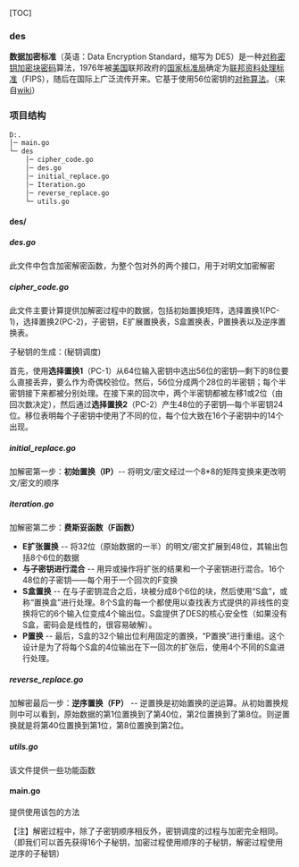 [TOC]

### des

**数据加密标准**（英语：Data Encryption Standard，缩写为 DES）是一种[对称密钥加密](https://zh.wikipedia.org/wiki/%E5%B0%8D%E7%A8%B1%E5%AF%86%E9%91%B0%E5%8A%A0%E5%AF%86)[块密码](https://zh.wikipedia.org/wiki/%E5%A1%8A%E5%AF%86%E7%A2%BC)算法，1976年被[美国](https://zh.wikipedia.org/wiki/%E7%BE%8E%E5%9B%BD)联邦政府的[国家标准局](https://zh.wikipedia.org/wiki/%E5%9B%BD%E5%AE%B6%E6%A0%87%E5%87%86%E5%B1%80)确定为[联邦资料处理标准](https://zh.wikipedia.org/wiki/%E8%81%94%E9%82%A6%E8%B5%84%E6%96%99%E5%A4%84%E7%90%86%E6%A0%87%E5%87%86)（FIPS），随后在国际上广泛流传开来。它基于使用56位密钥的[对称算法](https://zh.wikipedia.org/w/index.php?title=%E5%AF%86%E9%92%A5%E5%AF%86%E7%A0%81%E5%AD%A6&action=edit&redlink=1)。（来自[wiki](https://zh.wikipedia.org/wiki/%E8%B3%87%E6%96%99%E5%8A%A0%E5%AF%86%E6%A8%99%E6%BA%96#%E5%AF%86%E9%92%A5%E8%B0%83%E5%BA%A6)）

### 项目结构

```bash
D:.
│─ main.go
└─ des
    │─ cipher_code.go
    │─ des.go
    │─ initial_replace.go
    │─ Iteration.go
    │─ reverse_replace.go
    └─ utils.go
```

#### des/

##### des.go

此文件中包含加密解密函数，为整个包对外的两个接口，用于对明文加密解密

##### cipher_code.go

此文件主要计算提供加解密过程中的数据，包括初始置换矩阵，选择置换1(PC-1)，选择置换2(PC-2)，子密钥，E扩展置换表，S盒置换表，P置换表以及逆序置换表。

子秘钥的生成：(秘钥调度)

首先，使用**选择置换1**（PC-1）从64位输入密钥中选出56位的密钥—剩下的8位要么直接丢弃，要么作为奇偶校验位。然后，56位分成两个28位的半密钥；每个半密钥接下来都被分别处理。在接下来的回次中，两个半密钥都被左移1或2位（由回次数决定），然后通过**选择置换2**（PC-2）产生48位的子密钥—每个半密钥24位。移位表明每个子密钥中使用了不同的位，每个位大致在16个子密钥中的14个出现。

##### initial_replace.go

加解密第一步：**初始置换（IP）**-- 将明文/密文经过一个8*8的矩阵变换来更改明文/密文的顺序

##### iteration.go

加解密第二步：**费斯妥函数（F函数）**

- **E扩张置换** -- 将32位（原始数据的一半）的明文/密文扩展到48位，其输出包括8个6位的数据
- **与子密钥进行混合** -- 用异或操作将扩张的结果和一个子密钥进行混合。16个48位的子密钥——每个用于一个回次的F变换
- **S盒置换** -- 在与子密钥混合之后，块被分成8个6位的块，然后使用“S盒”，或称“置换盒”进行处理。8个S盒的每一个都使用以查找表方式提供的非线性的变换将它的6个输入位变成4个输出位。S盒提供了DES的核心安全性（如果没有S盒，密码会是线性的，很容易破解）。
- **P置换** -- 最后，S盒的32个输出位利用固定的置换，“P置换”进行重组。这个设计是为了将每个S盒的4位输出在下一回次的扩张后，使用4个不同的S盒进行处理。

##### reverse_replace.go

加解密最后一步：**逆序置换（FP）** -- 逆置换是初始置换的逆运算。从初始置换规则中可以看到，原始数据的第1位置换到了第40位，第2位置换到了第8位。则逆置换就是将第40位置换到第1位，第8位置换到第2位。

##### utils.go

该文件提供一些功能函数

#### main.go

提供使用该包的方法

【注】解密过程中，除了子密钥顺序相反外，密钥调度的过程与加密完全相同。（即我们可以首先获得16个子秘钥，加密过程使用顺序的子秘钥，解密过程使用逆序的子秘钥）